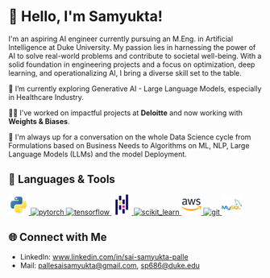 # 👋 Hello, I'm Samyukta!

I'm an aspiring AI engineer currently pursuing an M.Eng. in Artificial Intelligence at Duke University. My passion lies in harnessing the power of AI to solve real-world problems and contribute to societal well-being. With a solid foundation in engineering projects and a focus on optimization, deep learning, and operationalizing AI, I bring a diverse skill set to the table.

  🌱 I’m currently exploring Generative AI - Large Language Models, especially in Healthcare Industry.
  
  👨‍💻 I've worked on impactful projects at **Deloitte** and now working with **Weights & Biases**.
  
  💬 I'm always up for a conversation on the whole Data Science cycle from Formulations based on Business Needs to Algorithms on ML, NLP, Large Language Models (LLMs) and the model Deployment.

## 🔧  Languages & Tools
<p align="left"> <a href="https://www.python.org" target="_blank" rel="noreferrer"> <img src="https://raw.githubusercontent.com/devicons/devicon/master/icons/python/python-original.svg" alt="python" width="40" height="40"/> </a> <a href="https://pytorch.org/" target="_blank" rel="noreferrer"> <img src="https://www.vectorlogo.zone/logos/pytorch/pytorch-icon.svg" alt="pytorch" width="40" height="40"/> </a> <a href="https://www.tensorflow.org" target="_blank" rel="noreferrer"> <img src="https://www.vectorlogo.zone/logos/tensorflow/tensorflow-icon.svg" alt="tensorflow" width="40" height="40"/> </a> <a href="https://pandas.pydata.org/" target="_blank" rel="noreferrer"> <img src="https://raw.githubusercontent.com/devicons/devicon/2ae2a900d2f041da66e950e4d48052658d850630/icons/pandas/pandas-original.svg" alt="pandas" width="40" height="40"/> </a> <a href="https://scikit-learn.org/" target="_blank" rel="noreferrer"> <img src="https://upload.wikimedia.org/wikipedia/commons/0/05/Scikit_learn_logo_small.svg" alt="scikit_learn" width="40" height="40"/> </a> <a href="https://aws.amazon.com" target="_blank" rel="noreferrer"> <img src="https://raw.githubusercontent.com/devicons/devicon/master/icons/amazonwebservices/amazonwebservices-original-wordmark.svg" alt="aws" width="40" height="40"/> </a> <a href="https://git-scm.com/" target="_blank" rel="noreferrer"> <img src="https://www.vectorlogo.zone/logos/git-scm/git-scm-icon.svg" alt="git" width="40" height="40"/> </a> <a href="https://www.mysql.com/" target="_blank" rel="noreferrer"> <img src="https://raw.githubusercontent.com/devicons/devicon/master/icons/mysql/mysql-original-wordmark.svg" alt="mysql" width="40" height="40"/> </a> </p>


## 🌐 Connect with Me

- LinkedIn: www.linkedin.com/in/sai-samyukta-palle
- Mail: pallesaisamyukta@gmail.com, sp686@duke.edu


<!---
pallesaisamyukta/pallesaisamyukta is a ✨ special ✨ repository because its `README.md` (this file) appears on your GitHub profile.
You can click the Preview link to take a look at your changes.
--->
